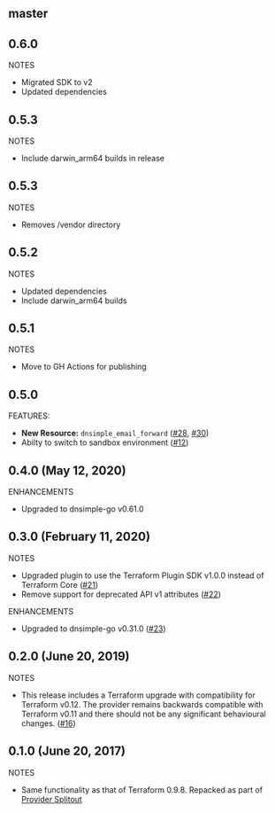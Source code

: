 ## master

## 0.6.0

NOTES

* Migrated SDK to v2
* Updated dependencies

## 0.5.3

NOTES

* Include darwin_arm64 builds in release

## 0.5.3

NOTES

* Removes /vendor directory

## 0.5.2

NOTES

* Updated dependencies
* Include darwin_arm64 builds

## 0.5.1

NOTES

* Move to GH Actions for publishing

## 0.5.0

FEATURES:

* **New Resource:** `dnsimple_email_forward` ([#28](https://github.com/terraform-providers/terraform-provider-dnsimple/pull/28), [#30](https://github.com/terraform-providers/terraform-provider-dnsimple/pull/30))
* Abilty to switch to sandbox environment ([#12](https://github.com/terraform-providers/terraform-provider-dnsimple/pull/12))

## 0.4.0 (May 12, 2020)

ENHANCEMENTS

* Upgraded to dnsimple-go v0.61.0

## 0.3.0 (February 11, 2020)

NOTES

* Upgraded plugin to use the Terraform Plugin SDK v1.0.0 instead of Terraform Core ([#21](https://github.com/terraform-providers/terraform-provider-dnsimple/pulls/21))
* Remove support for deprecated API v1 attributes ([#22](https://github.com/terraform-providers/terraform-provider-dnsimple/pulls/22))

ENHANCEMENTS

* Upgraded to dnsimple-go v0.31.0 ([#23](https://github.com/terraform-providers/terraform-provider-dnsimple/pulls/23))

## 0.2.0 (June 20, 2019)

NOTES

* This release includes a Terraform upgrade with compatibility for Terraform v0.12. The provider remains backwards compatible with Terraform v0.11 and there should not be any significant behavioural changes. ([#16](https://github.com/terraform-providers/terraform-provider-dnsimple/issues/16))

## 0.1.0 (June 20, 2017)

NOTES

* Same functionality as that of Terraform 0.9.8. Repacked as part of [Provider Splitout](https://www.hashicorp.com/blog/upcoming-provider-changes-in-terraform-0-10/)
